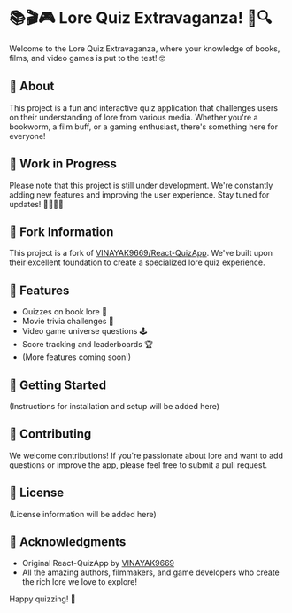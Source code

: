 # 📚🎬🎮 Lore Quiz Extravaganza! 🧠🔍

Welcome to the Lore Quiz Extravaganza, where your knowledge of books, films, and video games is put to the test! 🤓

## 🌟 About

This project is a fun and interactive quiz application that challenges users on their understanding of lore from various media. Whether you're a bookworm, a film buff, or a gaming enthusiast, there's something here for everyone!

## 🚧 Work in Progress

Please note that this project is still under development. We're constantly adding new features and improving the user experience. Stay tuned for updates! 👨‍💻👩‍💻

## 🍴 Fork Information

This project is a fork of [VINAYAK9669/React-QuizApp](https://github.com/VINAYAK9669/React-QuizApp). We've built upon their excellent foundation to create a specialized lore quiz experience.

## 🎯 Features

- Quizzes on book lore 📖
- Movie trivia challenges 🎥
- Video game universe questions 🕹️
- Score tracking and leaderboards 🏆
- (More features coming soon!)

## 🚀 Getting Started

(Instructions for installation and setup will be added here)

## 🤝 Contributing

We welcome contributions! If you're passionate about lore and want to add questions or improve the app, please feel free to submit a pull request.

## 📝 License

(License information will be added here)

## 🙏 Acknowledgments

- Original React-QuizApp by [VINAYAK9669](https://github.com/VINAYAK9669)
- All the amazing authors, filmmakers, and game developers who create the rich lore we love to explore!

Happy quizzing! 🎉
